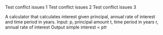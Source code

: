 Test conflict issues 1
Test conflict issues 2
Test conflict issues 3

A calculator that calculates interest given principal, annual rate of interest and time period in years.
Input:
p, principal amount
t, time period in years
r, annual rate of interest
Output
simple interest = p*t*r
